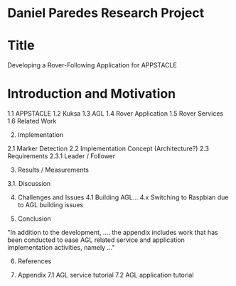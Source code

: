 # Daniel Paredes Research Project

# Title
Developing a Rover-Following Application for APPSTACLE

# Introduction and Motivation

1.1 APPSTACLE
1.2 Kuksa
1.3 AGL
1.4 Rover Application
1.5 Rover Services
1.6 Related Work

2. Implementation

2.1 Marker Detection
2.2 Implementation Concept (Architecture?)
2.3 Requirements
2.3.1 Leader / Follower

3. Results / Measurements

3.1. Discussion

4. Challenges and Issues
4.1 Building AGL...
4.x Switching to Raspbian due to AGL building issues

5. Conclusion

"In addition to the development, .... the appendix includes work that has been conducted to ease AGL related service and application implementation activities, namely ..."

6. References

7. Appendix
7.1 AGL service tutorial
7.2 AGL application tutorial
